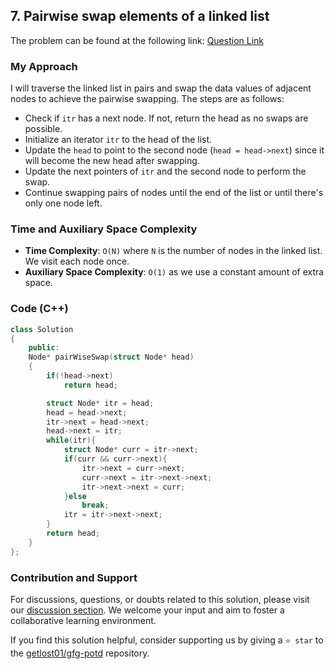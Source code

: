 ## 7. Pairwise swap elements of a linked list

The problem can be found at the following link: [Question Link](https://practice.geeksforgeeks.org/problems/pairwise-swap-elements-of-a-linked-list-by-swapping-data/1)

### My Approach
I will traverse the linked list in pairs and swap the data values of adjacent nodes to achieve the pairwise swapping. The steps are as follows:

- Check if `itr` has a next node. If not, return the head as no swaps are possible.
- Initialize an iterator `itr` to the head of the list.
- Update the `head` to point to the second node (`head = head->next`) since it will become the new head after swapping.
- Update the next pointers of `itr` and the second node to perform the swap.
- Continue swapping pairs of nodes until the end of the list or until there's only one node left.

### Time and Auxiliary Space Complexity

- **Time Complexity**: `O(N)` where `N` is the number of nodes in the linked list. We visit each node once.
- **Auxiliary Space Complexity**: `O(1)` as we use a constant amount of extra space.

### Code (C++)
```cpp
class Solution
{
    public:
    Node* pairWiseSwap(struct Node* head) 
    {
        if(!head->next)
            return head;

        struct Node* itr = head;
        head = head->next;
        itr->next = head->next;
        head->next = itr;
        while(itr){
            struct Node* curr = itr->next;
            if(curr && curr->next){
                itr->next = curr->next;
                curr->next = itr->next->next;
                itr->next->next = curr;
            }else
                break;
            itr = itr->next->next;
        }
        return head;
    }
};
```

### Contribution and Support

For discussions, questions, or doubts related to this solution, please visit our [discussion section](https://github.com/getlost01/gfg-potd/discussions). We welcome your input and aim to foster a collaborative learning environment.

If you find this solution helpful, consider supporting us by giving a `⭐ star` to the [getlost01/gfg-potd](https://github.com/getlost01/gfg-potd) repository.